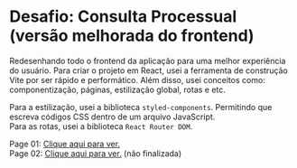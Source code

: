 # Desafio: Consulta Processual (versão melhorada do frontend)

Redesenhando todo o frontend da aplicação para uma melhor experiência do usuário. Para criar o projeto em React, usei a ferramenta de construção Vite por ser rápido e performático. Além disso, usei conceitos como: componentização, páginas, estilização global, rotas e etc. 

Para a estilização, usei a biblioteca `styled-components`. Permitindo que escreva códigos CSS dentro de um arquivo JavaScript. <br>
Para as rotas, usei a biblioteca `React Router DOM`.

Page 01: <a href="https://imgur.com/QX97ZAZ">Clique aqui para ver.</a> <br>
Page 02: <a href="https://imgur.com/4aMeJaj">Clique aqui para ver.</a> (não finalizada)
